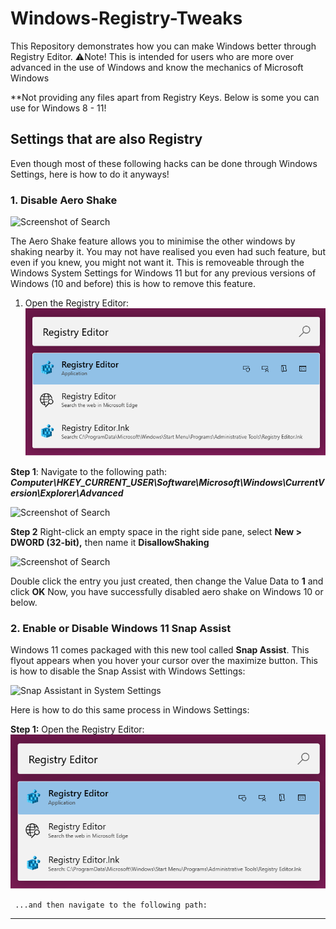 # Windows-Registry-Tweaks
This Repository demonstrates how you can make Windows better through Registry Editor. 
	⚠️Note! This is intended for users who are more over advanced in the use of Windows and know the mechanics of Microsoft Windows

**Not providing any files apart from Registry Keys. Below is some you can use for Windows 8 - 11!

## Settings that are also Registry
Even though most of these following hacks can be done through Windows Settings, here is how to do it anyways!

### **1. Disable Aero Shake**

   ![Screenshot of Search](https://github.com/jerfer1111/Windows-Registry-Tweaks/blob/main/disable_aero_shake_attached_screenshots/Disable%20Aero%20Shake%20Picture%201.png?raw=true)
   
   The Aero Shake feature allows you to minimise the other windows by shaking nearby it. You may not have realised you even had such feature, but even if you knew, you might not want it. This is removeable through the Windows System Settings for Windows 11 but for any previous versions of Windows (10 and before) this is how to remove this feature.

   1. Open the Registry Editor:
     ![Screenshot of Search](disable_aero_shake_attached_screenshots/registry_editor_search.png)

**Step 1**: Navigate to the following path:
	***Computer\HKEY_CURRENT_USER\Software\Microsoft\Windows\CurrentVersion\Explorer\Advanced***

 ![Screenshot of Search](https://github.com/jerfer1111/Windows-Registry-Tweaks/blob/main/disable_aero_shake_attached_screenshots/Disable%20Aero%20Shake%20Picture%202.png?raw=true)

 **Step 2** Right-click an empty space in the right side pane, select **New > DWORD (32-bit),** then name it **DisallowShaking**

 ![Screenshot of Search](https://github.com/jerfer1111/Windows-Registry-Tweaks/blob/main/disable_aero_shake_attached_screenshots/Disable%20Aero%20Shake%20Video%204.gif?raw=true)

 Double click the entry you just created, then change the Value Data to **1** and click **OK**
	Now, you have successfully disabled aero shake on Windows 10 or below.

### **2. Enable or Disable Windows 11 Snap Assist**

Windows 11 comes packaged with this new tool called **Snap Assist**. This flyout appears when you hover your cursor over the maximize button. This is how to disable the Snap Assist with Windows Settings:

![Snap Assistant in System Settings](https://github.com/jerfer1111/Windows-Registry-Tweaks/blob/main/disable_aero_shake_attached_screenshots/Enable%20or%20Disable%20Win11%20Snap%20Assist%202.png?raw=true)

Here is how to do this same process in Windows Settings:

**Step 1:** Open the Registry Editor:
     ![Screenshot of Search](disable_aero_shake_attached_screenshots/registry_editor_search.png)

     ...and then navigate to the following path:
***

